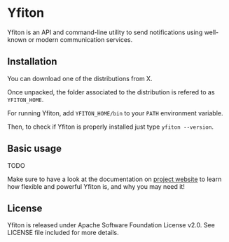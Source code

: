 # Yfiton

Yfiton is an API and command-line utility to send notifications using well-known or modern communication services.

## Installation

You can download one of the distributions from X.

Once unpacked, the folder associated to the distribution is refered to as `YFITON_HOME`.

For running Yfiton, add `YFITON_HOME/bin` to your `PATH` environment variable.

Then, to check if Yfiton is properly installed just type `yfiton --version`.

## Basic usage

TODO

Make sure to have a look at the documentation on [project website][website]
to learn how flexible and powerful Yfiton is, and why you may need it!

  [website]: http://www.yfiton.com

## License

Yfiton is released under Apache Software Foundation License v2.0. See LICENSE file included for more details.
